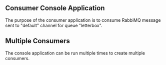 ## Consumer Console Application
The purpose of the consumer application is to consume RabbiMQ message sent to "default" channel for queue "letterbox". 

## Multiple Consumers
The console application can be run multiple times to create multiple consumers.